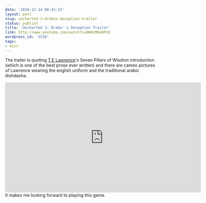 ```yaml
---
date: '2010-12-14 00:42:15'
layout: post
slug: uncharted-3-drakes-deception-trailer
status: publish
title: 'Uncharted 3: Drake''s Deception Trailer'
link: http://www.youtube.com/watch?v=DHHcM6aHPnE
wordpress_id: '1520'
tags:
- misc
---
```


The trailer is quoting [T.E Lawrence][lawrence]'s Seven Pillars of Wisdom introduction (which is one of the best prose ever written) and there are cameo pictures of Lawrence wearing the english uniform and the traditional arabic dishdasha. 

<div class="video-wrapper" style="max-width:640px"><div class="video">
<iframe width="640" height="360" src="http://www.youtube.com/embed/DHHcM6aHPnE" frameborder="0" allowfullscreen></iframe>
</div></div>
It makes me looking forward to playing this game.

[lawrence]: http://en.wikipedia.org/wiki/T._E._Lawrence
